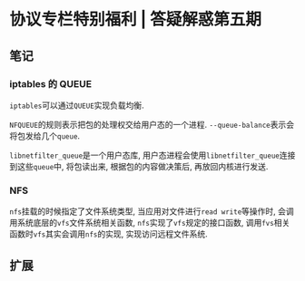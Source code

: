 # 协议专栏特别福利 | 答疑解惑第五期

## 笔记

### iptables 的 QUEUE

`iptables`可以通过`QUEUE`实现负载均衡.

`NFQUEUE`的规则表示把包的处理权交给用户态的一个进程. `--queue-balance`表示会将包发给几个`queue`.

`libnetfilter_queue`是一个用户态库, 用户态进程会使用`libnetfilter_queue`连接到这些`queue`中, 将包读出来, 根据包的内容做决策后, 再放回内核进行发送.

### NFS

`nfs`挂载的时候指定了文件系统类型, 当应用对文件进行`read write`等操作时, 会调用系统底层的`vfs`文件系统相关函数, `nfs`实现了`vfs`规定的接口函数, 调用`fvs`相关函数时`vfs`其实会调用`nfs`的实现, 实现访问远程文件系统.

## 扩展